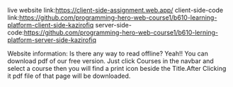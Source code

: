 live website link:https://client-side-assignment.web.app/
client-side-code link:https://github.com/programming-hero-web-course1/b610-learning-platform-client-side-kazirofiq
server-side-code:https://github.com/programming-hero-web-course1/b610-lerning-platform-server-side-kazirofiq


Website information:
Is there any way to read offline?
Yeah!! You can download pdf of our free version. Just click Courses in the navbar and select a course then you will find a print icon beside the Title.After Clicking it pdf file of that page will be downloaded.

